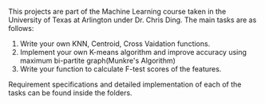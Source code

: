 This projects are part of the Machine Learning course taken in the University of Texas at Arlington under Dr. Chris Ding. The main tasks are as follows:

1. Write your own KNN, Centroid, Cross Vaidation functions.
2. Implement your own K-means algorithm and improve accuracy using maximum bi-partite graph(Munkre's Algorithm)
3. Write your function to calculate F-test scores of the features.

Requirement specifications and detailed implementation of each of the tasks can be found inside the folders.
